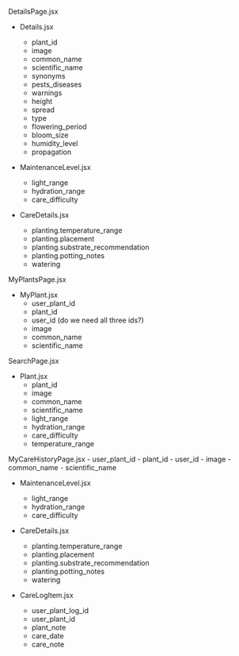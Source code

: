 DetailsPage.jsx

- Details.jsx
    - plant_id
    - image
    - common_name
    - scientific_name
    - synonyms
    - pests_diseases
    - warnings
    - height
    - spread
    - type
    - flowering_period
    - bloom_size
    - humidity_level
    - propagation


- MaintenanceLevel.jsx
    - light_range
    - hydration_range
    - care_difficulty

- CareDetails.jsx
    - planting.temperature_range
    - planting.placement
    - planting.substrate_recommendation
    - planting.potting_notes
    - watering


MyPlantsPage.jsx

- MyPlant.jsx
    - user_plant_id
    - plant_id 
    - user_id (do we need all three ids?)
    - image
    - common_name
    - scientific_name


SearchPage.jsx

- Plant.jsx
    - plant_id
    - image
    - common_name
    - scientific_name
    - light_range
    - hydration_range
    - care_difficulty
    - temperature_range

MyCareHistoryPage.jsx
    - user_plant_id
    - plant_id
    - user_id
    - image
    - common_name
    - scientific_name

- MaintenanceLevel.jsx
    - light_range
    - hydration_range
    - care_difficulty

- CareDetails.jsx
    - planting.temperature_range
    - planting.placement
    - planting.substrate_recommendation
    - planting.potting_notes
    - watering

- CareLogItem.jsx
    - user_plant_log_id
    - user_plant_id
    - plant_note
    - care_date
    - care_note